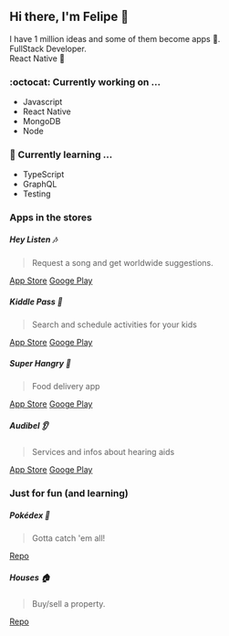 ## Hi there, I'm Felipe 👋

I have 1 million ideas and some of them become apps 🚀.   
FullStack Developer.   
React Native 💙

### :octocat: Currently working on ...
* Javascript
* React Native
* MongoDB
* Node

### :eyes: Currently learning ...
* TypeScript
* GraphQL
* Testing

### Apps in the stores

##### Hey Listen :notes:
> Request a song and get worldwide suggestions.

[App Store](https://apps.apple.com/us/app/hey-listen/id1553656095)
[Googe Play](https://play.google.com/store/apps/details?id=com.heylisten)


##### Kiddle Pass :rocket:

> Search and schedule activities for your kids

[App Store](https://apps.apple.com/br/app/kiddle-pass/id1470165981)
[Googe Play](https://play.google.com/store/apps/details?id=br.com.kiddlepass.newapp)


##### Super Hangry :stew:
> Food delivery app

[App Store](https://apps.apple.com/br/app/super-hangry/id1529812961)
[Googe Play](https://play.google.com/store/apps/details?id=com.superhangry)


##### Audibel :ear:
> Services and infos about hearing aids

[App Store](https://apps.apple.com/br/app/audibel/id1488480904)
[Googe Play](https://play.google.com/store/apps/details?id=br.com.audibel.audibel)

### Just for fun (and learning)

##### Pokédex :space_invader:
> Gotta catch 'em all!

[Repo](https://github.com/f-felicio/pokedex)

##### Houses :house:
> Buy/sell a property.

[Repo](http://github.com)


<!--
**f-felicio/f-felicio** is a ✨ _special_ ✨ repository because its `README.md` (this file) appears on your GitHub profile.
### 

- 🔭 I’m currently working on ...
- 🌱 I’m currently learning ...
- 👯 I’m looking to collaborate on ...
- 🤔 I’m looking for help with ...
- 💬 Ask me about ...
- 📫 How to reach me: ...
- 😄 Pronouns: ...
- ⚡ Fun fact: ...
-->
